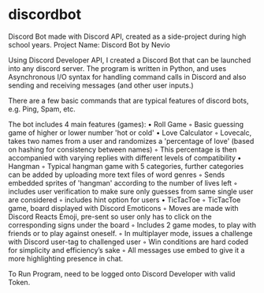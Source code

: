 # discordbot
Discord Bot made with Discord API, created as a side-project during high school years.
Project Name: Discord Bot
by Nevio

Using Discord Developer API, I created a Discord Bot that can be launched into any discord server.
The program is written in Python, and uses Asynchronous I/O syntax for handling command calls in Discord and also sending and receiving messages (and other user inputs.)

There are a few basic commands that are typical features of discord bots, e.g. Ping, Spam, etc.

The bot includes 4 main features (games):
    • Roll Game
        ◦ Basic guessing game of higher or lower number 'hot or cold'
    • Love Calculator
        ◦ Lovecalc, takes two names from a user and randomizes a 'percentage of love' (based on hashing for consistency between names)
        ◦ This percentage is then accompanied with varying replies with different levels of compatibility
    • Hangman
        ◦ Typical hangman game with 5 categories, further categories can be added by uploading more text files of word genres
        ◦ Sends embedded sprites of 'hangman' according to the number of lives left
        ◦ includes user verification to make sure only guesses from same single user are considered
        ◦ includes hint option for users
    • TicTacToe
        ◦ TicTacToe game, board displayed with Discord Emoticons
        ◦ Moves are made with Discord Reacts Emoji, pre-sent so user only has to click on the corresponding signs under the board
        ◦ Includes 2 game modes, to play with friends or to play against oneself.
        ◦ In multiplayer mode, issues a challenge with Discord user-tag to challenged user
        ◦ Win conditions are hard coded for simplicity and efficiency’s sake
        ◦ All messages use embed to give it a more highlighting presence in chat.

To Run Program, need to be logged onto Discord Developer with valid Token.

